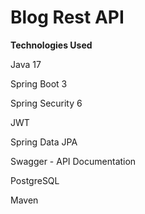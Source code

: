 # Blog Rest API
**Technologies Used**

Java 17

Spring Boot 3

Spring Security 6

JWT

Spring Data JPA

Swagger - API Documentation

PostgreSQL

Maven



